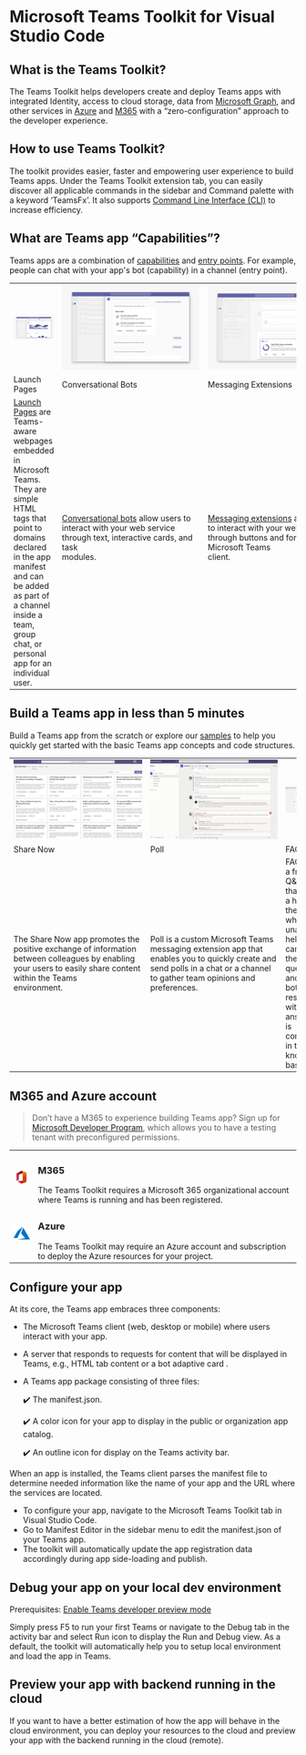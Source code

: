 # Microsoft Teams Toolkit for Visual Studio Code

## What is the Teams Toolkit?

The Teams Toolkit helps developers create and deploy Teams apps with integrated Identity, access to cloud storage, data from [Microsoft Graph](https://docs.microsoft.com/en-us/graph/teams-concept-overview), and other services in [Azure](https://docs.microsoft.com/en-us/microsoftteams/platform/build-your-first-app/build-bot) and [M365](https://docs.microsoft.com/en-us/microsoftteams/platform/concepts/build-and-test/prepare-your-o365-tenant) with a “zero-configuration” approach to the developer experience.

## How to use Teams Toolkit?  

The toolkit provides easier, faster and empowering user experience to build Teams apps. Under the Teams Toolkit extension tab, you can easily discover all applicable commands in the sidebar and Command palette with a keyword ‘TeamsFx’. It also supports [Command Line Interface (CLI)](https://github.com/OfficeDev/TeamsFx/tree/main/packages/cli) to increase efficiency.

## What are Teams app “Capabilities”?

Teams apps are a combination of [capabilities](https://docs.microsoft.com/en-us/microsoftteams/platform/concepts/capabilities-overview) and [entry points](https://docs.microsoft.com/en-us/microsoftteams/platform/concepts/extensibility-points). For example, people can chat with your app's bot (capability) in a channel (entry point).

<table>
    <tr>
        <td><img src="https://raw.githubusercontent.com/HuihuiWu-Microsoft/Teams-Toolkit-V2/main/landingPage_launchPage.png"></td>
        <td><img src="https://raw.githubusercontent.com/HuihuiWu-Microsoft/Teams-Toolkit-V2/main/landingPage_conversationalBot.png"></td>
        <td><img src="https://raw.githubusercontent.com/HuihuiWu-Microsoft/Teams-Toolkit-V2/main/landingPage_messagingExtension.png"></td>
    </tr>
    <tr>
        <td>Launch Pages</td>
        <td>Conversational Bots</td>
        <td>Messaging Extensions</td>
    </tr>
    <tr>
        <td><a href=https://docs.microsoft.com/en-us/microsoftteams/platform/tabs/what-are-tabs>Launch Pages</a> are Teams-aware webpages embedded in Microsoft Teams. They are simple HTML tags that point to domains declared in the app manifest and can be added as part of a channel inside a team, group chat, or personal app for an individual user.</td>
        <td><a href=https://docs.microsoft.com/en-us/microsoftteams/platform/bots/what-are-bots>Conversational bots</a> allow users to interact with your web service through text, interactive cards, and task modules.             &nbsp&nbsp</td>
        <td><a href=https://docs.microsoft.com/en-us/microsoftteams/platform/messaging-extensions/what-are-messaging-extensions>Messaging extensions</a> allow users to interact with your web service through buttons and forms in the Microsoft Teams client.              &nbsp</td>
    </tr>
</table>

## Build a Teams app in less than 5 minutes

Build a Teams app from the scratch or explore our [samples](www.baidu.com) to help you quickly get started with the basic Teams app concepts and code structures.

<table>
    <tr>
        <td><img src="https://raw.githubusercontent.com/HuihuiWu-Microsoft/Teams-Toolkit-V2/main/landingPage_shareNow.png"></td>
        <td><img src="https://raw.githubusercontent.com/HuihuiWu-Microsoft/Teams-Toolkit-V2/main/landingPage_poll.png"></td>
        <td><img src="https://raw.githubusercontent.com/HuihuiWu-Microsoft/Teams-Toolkit-V2/main/landingPage_faq.png"></td>
    </tr>
    <tr>
        <td>Share Now</td>
        <td>Poll</td>
        <td>FAQ Plus</td>
    </tr>
    <tr>
        <td>The Share Now app promotes the positive exchange of information between colleagues by enabling your users to easily share content within the Teams environment.          </td>
        <td>Poll is a custom Microsoft Teams messaging extension app that enables you to quickly create and send polls in a chat or a channel to gather team opinions and preferences.          </td>
        <td>FAQ bot is a friendly Q&A bot that brings a human in the loop when it is unable to help. One can ask the bot a question and the bot responds with an answer if it is contained in the knowledge base.</td>
    </tr>
</table>

## M365 and Azure account

>Don’t have a M365 to experience building Teams app? Sign up for [Microsoft Developer Program](https://developer.microsoft.com/en-us/microsoft-365/dev-program), which allows you to have a testing tenant with preconfigured permissions.

<table>
    <tr>
        <td><img src="https://raw.githubusercontent.com/HuihuiWu-Microsoft/Teams-Toolkit-V2/main/landingPage_m365.png"></td>
        <td><h3>M365</h3>The Teams Toolkit requires a Microsoft 365 organizational account where Teams is running and has been registered.</td>
    </tr>
    <tr>
        <td><img src="https://raw.githubusercontent.com/HuihuiWu-Microsoft/Teams-Toolkit-V2/main/landingPage_azure.png"></td>
        <td><h3>Azure</h3> The Teams Toolkit may require an Azure account and subscription to deploy the Azure resources for your project.</td>
    </tr>
</table>

## Configure your app

At its core, the Teams app embraces three components:

- The Microsoft Teams client (web, desktop or mobile) where users interact with your app.
- A server that responds to requests for content that will be displayed in Teams, e.g., HTML tab content or a bot adaptive card .
- A Teams app package consisting of three files:

  ✔️ The manifest.json.

  ✔️ A color icon for your app to display in the public or organization app catalog.

  ✔️ An outline icon for display on the Teams activity bar.

When an app is installed, the Teams client parses the manifest file to determine needed information like the name of your app and the URL where the services are located.

- To configure your app, navigate to the Microsoft Teams Toolkit tab in Visual Studio Code.
- Go to Manifest Editor in the sidebar menu to edit the manifest.json of your Teams app.
- The toolkit will automatically update the app registration data accordingly during app side-loading and publish.

## Debug your app on your local dev environment

Prerequisites: [Enable Teams developer preview mode](https://docs.microsoft.com/en-us/microsoftteams/platform/resources/dev-preview/developer-preview-intro#enable-developer-preview)

Simply press F5 to run your first Teams or navigate to the Debug tab in the activity bar and select Run icon to display the Run and Debug view. As a default, the toolkit will automatically help you to setup local environment and load the app in Teams.

## Preview your app with backend running in the cloud

If you want to have a better estimation of how the app will behave in the cloud environment, you can deploy your resources to the cloud and preview your app with the backend running in the cloud (remote).

